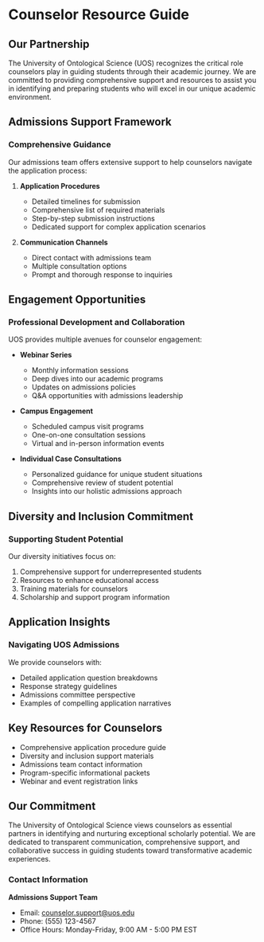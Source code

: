 # Counselor Resource Guide

## Our Partnership

The University of Ontological Science (UOS) recognizes the critical role counselors play in guiding students through their academic journey. We are committed to providing comprehensive support and resources to assist you in identifying and preparing students who will excel in our unique academic environment.

## Admissions Support Framework

### Comprehensive Guidance

Our admissions team offers extensive support to help counselors navigate the application process:

1. **Application Procedures**
   - Detailed timelines for submission
   - Comprehensive list of required materials
   - Step-by-step submission instructions
   - Dedicated support for complex application scenarios

2. **Communication Channels**
   - Direct contact with admissions team
   - Multiple consultation options
   - Prompt and thorough response to inquiries

## Engagement Opportunities

### Professional Development and Collaboration

UOS provides multiple avenues for counselor engagement:

- **Webinar Series**
  - Monthly information sessions
  - Deep dives into our academic programs
  - Updates on admissions policies
  - Q&A opportunities with admissions leadership

- **Campus Engagement**
  - Scheduled campus visit programs
  - One-on-one consultation sessions
  - Virtual and in-person information events

- **Individual Case Consultations**
  - Personalized guidance for unique student situations
  - Comprehensive review of student potential
  - Insights into our holistic admissions approach

## Diversity and Inclusion Commitment

### Supporting Student Potential

Our diversity initiatives focus on:

1. Comprehensive support for underrepresented students
2. Resources to enhance educational access
3. Training materials for counselors
4. Scholarship and support program information

## Application Insights

### Navigating UOS Admissions

We provide counselors with:
- Detailed application question breakdowns
- Response strategy guidelines
- Admissions committee perspective
- Examples of compelling application narratives

## Key Resources for Counselors

- Comprehensive application procedure guide
- Diversity and inclusion support materials
- Admissions team contact information
- Program-specific informational packets
- Webinar and event registration links

## Our Commitment

The University of Ontological Science views counselors as essential partners in identifying and nurturing exceptional scholarly potential. We are dedicated to transparent communication, comprehensive support, and collaborative success in guiding students toward transformative academic experiences.

### Contact Information

**Admissions Support Team**
- Email: counselor.support@uos.edu
- Phone: (555) 123-4567
- Office Hours: Monday-Friday, 9:00 AM - 5:00 PM EST
